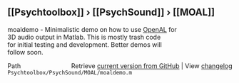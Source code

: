 ## [[Psychtoolbox]] &#8250; [[PsychSound]] &#8250; [[MOAL]]

moaldemo - Minimalistic demo on how to use [OpenAL](OpenAL) for  
3D audio output in Matlab. This is mostly trash code  
for initial testing and development. Better demos will  
follow soon.  




<div class="code_header" style="text-align:right;">
  <span style="float:left;">Path&nbsp;&nbsp;</span> <span class="counter">Retrieve <a href=
  "https://raw.github.com/Psychtoolbox-3/Psychtoolbox-3/beta/Psychtoolbox/PsychSound/MOAL/moaldemo.m">current version from GitHub</a> | View <a href=
  "https://github.com/Psychtoolbox-3/Psychtoolbox-3/commits/beta/Psychtoolbox/PsychSound/MOAL/moaldemo.m">changelog</a></span>
</div>
<div class="code">
  <code>Psychtoolbox/PsychSound/MOAL/moaldemo.m</code>
</div>

